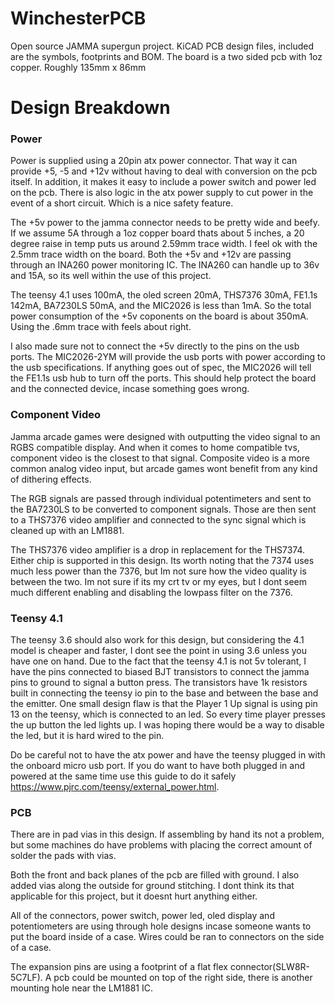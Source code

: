 # WinchesterPCB
Open source JAMMA supergun project. KiCAD PCB design files, included are the symbols, footprints and BOM. 
The board is a two sided pcb with 1oz copper. Roughly 135mm x 86mm

# Design Breakdown

### Power
Power is supplied using a 20pin atx power connector. That way it can provide +5, -5 and +12v without having to deal with conversion on the pcb itself. In addition, it makes it easy to include a power switch and power led on the pcb. There is also logic in the atx power supply to cut power in the event of a short circuit. Which is a nice safety feature. 
  
The +5v power to the jamma connector needs to be pretty wide and beefy. If we assume 5A through a 1oz copper board thats about 5 inches, a 20 degree raise in temp puts us around 2.59mm trace width. I feel ok with the 2.5mm trace width on the board. Both the +5v and +12v are passing through an INA260 power monitoring IC. The INA260 can handle up to 36v and 15A, so its well within the use of this project. 

The teensy 4.1 uses 100mA, the oled screen 20mA, THS7376 30mA, FE1.1s 142mA, BA7230LS 50mA, and the MIC2026 is less than 1mA. So the total power consumption of the +5v coponents on the board is about 350mA. Using the .6mm trace with feels about right. 

I also made sure not to connect the +5v directly to the pins on the usb ports. The MIC2026-2YM will provide the usb ports with power according to the usb specifications. If anything goes out of spec, the MIC2026 will tell the FE1.1s usb hub to turn off the ports. This should help protect the board and the connected device, incase something goes wrong. 

### Component Video
Jamma arcade games were designed with outputting the video signal to an RGBS compatible display. And when it comes to home compatible tvs, component video is the closest to that signal. Composite video is a more common analog video input, but arcade games wont benefit from any kind of dithering effects.

The RGB signals are passed through individual potentimeters and sent to the BA7230LS to be converted to component signals. Those are then sent to a THS7376 video amplifier and connected to the sync signal which is cleaned up with an LM1881.

The THS7376 video amplifier is a drop in replacement for the THS7374. Either chip is supported in this design. Its worth noting that the 7374 uses much less power than the 7376, but Im not sure how the video quality is between the two. Im not sure if its my crt tv or my eyes, but I dont seem much different enabling and disabling the lowpass filter on the 7376.

### Teensy 4.1
The teensy 3.6 should also work for this design, but considering the 4.1 model is cheaper and faster, I dont see the point in using 3.6 unless you have one on hand. Due to the fact that the teensy 4.1 is not 5v tolerant, I have the pins connected to biased BJT transistors to connect the jamma pins to ground to signal a button press. The transistors have 1k resistors built in connecting the teensy io pin to the base and between the base and the emitter. One small design flaw is that the Player 1 Up signal is using pin 13 on the teensy, which is connected to an led. So every time player presses the up button the led lights up. I was hoping there would be a way to disable the led, but it is hard wired to the pin.

Do be careful not to have the atx power and have the teensy plugged in with the onboard micro usb port. If you do want to have both plugged in and powered at the same time use this guide to do it safely https://www.pjrc.com/teensy/external_power.html. 

### PCB
There are in pad vias in this design. If assembling by hand its not a problem, but some machines do have problems with placing the correct amount of solder the pads with vias.

Both the front and back planes of the pcb are filled with ground. I also added vias along the outside for ground stitching. I dont think its that applicable for this project, but it doesnt hurt anything either. 

All of the connectors, power switch, power led, oled display and potentiometers are using through hole designs incase someone wants to put the board inside of a case. Wires could be ran to connectors on the side of a case. 

The expansion pins are using a footprint of a flat flex connector(SLW8R-5C7LF). A pcb could be mounted on top of the right side, there is another mounting hole near the LM1881 IC. 
